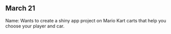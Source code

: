 ## March 21

Name: Wants to create a shiny app project on Mario Kart carts that help you choose your player and car.